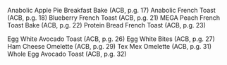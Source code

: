Anabolic Apple Pie Breakfast Bake (ACB, p.g. 17)
Anabolic French Toast (ACB, p.g. 18)
Blueberry French Toast (ACB, p.g. 21)
MEGA Peach French Toast Bake (ACB, p.g. 22)
Protein Bread French Toast (ACB, p.g. 23)

Egg White Avocado Toast (ACB, p.g. 26)
Egg White Bites (ACB, p.g. 27)
Ham  Cheese Omelette (ACB, p.g. 29)
Tex Mex Omelette (ACB, p.g. 31)
Whole Egg Avocado Toast (ACB, p.g. 32)